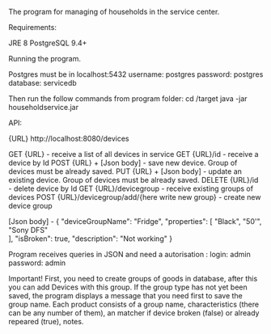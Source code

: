 The program for managing of households in the service center. 

Requirements:

JRE 8
PostgreSQL 9.4+

Running the program. 

Postgres must be in localhost:5432
username: postgres
password: postgres
database: servicedb 

Then run the follow commands from program folder:
cd /target
java -jar householdservice.jar

API:

{URL} http://localhost:8080/devices

GET {URL} - receive a list of all devices in service
GET {URL}/id - receive a device by Id
POST {URL} + [Json body] - save new device. Group of devices must be already saved. 
PUT {URL} + [Json body] - update an existing device. Group of devices must be already saved.
DELETE {URL}/id - delete device by Id
GET {URL}/devicegroup - receive existing groups of devices
POST {URL}/devicegroup/add/{here write new group} - create new device group 

[Json body] - {
                  "deviceGroupName": "Fridge",
                  "properties": [
                      "Black",
                      "50'",
                      "Sony DFS"                     
                  ],
                  "isBroken": true,
                  "description": "Not working"
               }   

Program receives queries in JSON and need a autorisation : 
login: admin
password: admin


Important! First, you need to create groups of goods in database, after this you can add Devices with this group.
If the group type has not yet been saved, the program displays a message that you need first to save the group 
name. Each product consists of a group name, characteristics (there can be any number of them), an matcher if 
device broken (false) or already repeared (true), notes.

